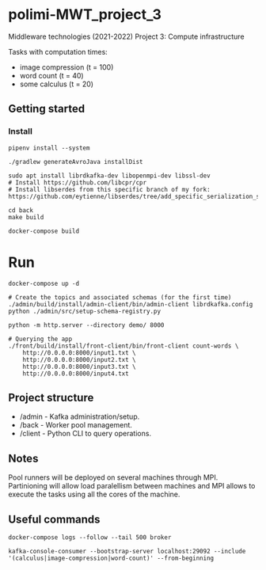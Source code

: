 # polimi-MWT_project_3
Middleware technologies (2021-2022) Project 3: Compute infrastructure

Tasks with computation times:
- image compression (t = 100)
- word count (t = 40)
- some calculus (t = 20)

## Getting started

### Install

```
pipenv install --system

./gradlew generateAvroJava installDist

sudo apt install librdkafka-dev libopenmpi-dev libssl-dev
# Install https://github.com/libcpr/cpr
# Install libserdes from this specific branch of my fork: https://github.com/eytienne/libserdes/tree/add_specific_serialization_support

cd back
make build

docker-compose build
```

# Run
```
docker-compose up -d

# Create the topics and associated schemas (for the first time)
./admin/build/install/admin-client/bin/admin-client librdkafka.config
python ./admin/src/setup-schema-registry.py

python -m http.server --directory demo/ 8000

# Querying the app
./front/build/install/front-client/bin/front-client count-words \
    http://0.0.0.0:8000/input1.txt \
    http://0.0.0.0:8000/input2.txt \
    http://0.0.0.0:8000/input3.txt \
    http://0.0.0.0:8000/input4.txt
```


## Project structure

- /admin - Kafka administration/setup.
- /back - Worker pool management.
- /client - Python CLI to query operations.

## Notes

Pool runners will be deployed on several machines through MPI. Partinioning will allow load paralellism between machines and MPI allows to execute the tasks using all the cores of the machine.

## Useful commands

```
docker-compose logs --follow --tail 500 broker

kafka-console-consumer --bootstrap-server localhost:29092 --include '(calculus|image-compression|word-count)' --from-beginning
```
